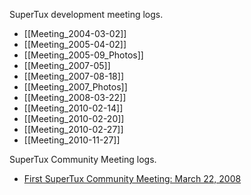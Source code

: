 SuperTux development meeting logs.

* [[Meeting_2004-03-02]]
* [[Meeting_2005-04-02]]
* [[Meeting_2005-09_Photos]]
* [[Meeting_2007-05]]
* [[Meeting_2007-08-18]]
* [[Meeting_2007_Photos]]
* [[Meeting_2008-03-22]]
* [[Meeting_2010-02-14]]
* [[Meeting_2010-02-20]]
* [[Meeting_2010-02-27]]
* [[Meeting_2010-11-27]]

SuperTux Community Meeting logs.

-   [First SuperTux Community Meeting: March 22, 2008](First_SuperTux_Community_Meeting:_March_22,_2008 "wikilink")